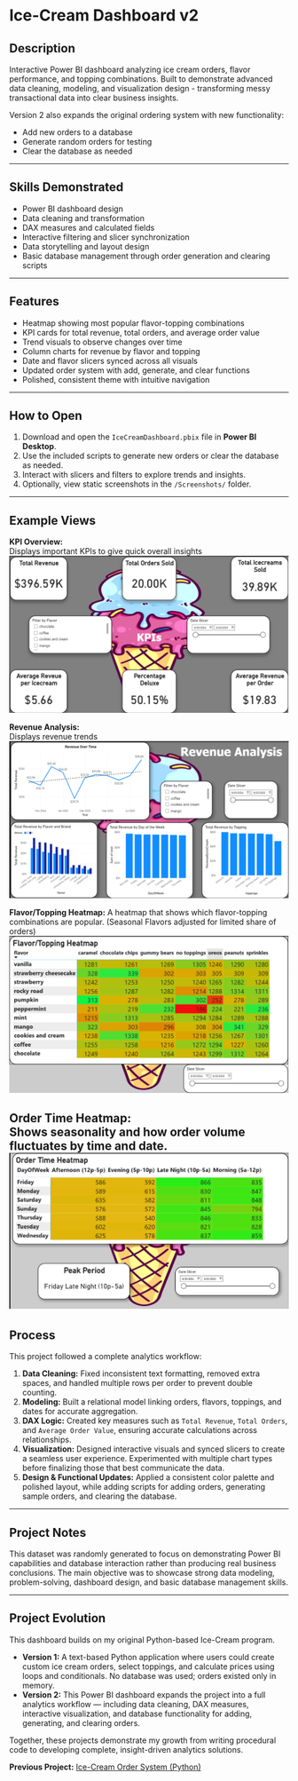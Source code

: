 # Ice-Cream Dashboard v2

## Description
Interactive Power BI dashboard analyzing ice cream orders, flavor performance, and topping combinations. Built to demonstrate advanced data cleaning, modeling, and visualization design - transforming messy transactional data into clear business insights.  

Version 2 also expands the original ordering system with new functionality:
- Add new orders to a database  
- Generate random orders for testing  
- Clear the database as needed  

---

## Skills Demonstrated
- Power BI dashboard design  
- Data cleaning and transformation  
- DAX measures and calculated fields  
- Interactive filtering and slicer synchronization  
- Data storytelling and layout design  
- Basic database management through order generation and clearing scripts  

---

## Features
- Heatmap showing most popular flavor-topping combinations  
- KPI cards for total revenue, total orders, and average order value  
- Trend visuals to observe changes over time  
- Column charts for revenue by flavor and topping  
- Date and flavor slicers synced across all visuals  
- Updated order system with add, generate, and clear functions  
- Polished, consistent theme with intuitive navigation  

---

## How to Open
1. Download and open the `IceCreamDashboard.pbix` file in **Power BI Desktop**.  
2. Use the included scripts to generate new orders or clear the database as needed.  
3. Interact with slicers and filters to explore trends and insights.  
4. Optionally, view static screenshots in the `/Screenshots/` folder.  

---

## Example Views
**KPI Overview:**  
Displays important KPIs to give quick overall insights
![KPI Overview](Screenshots/KPI-ss-ICDB.PNG)

**Revenue Analysis:**  
Displays revenue trends
![Revenue Analysis](Screenshots/RA-ss-ICDB.PNG)

**Flavor/Topping Heatmap:**
A heatmap that shows which flavor-topping combinations are popular. (Seasonal Flavors adjusted for limited share of orders)
![Flavor/Topping Heatmap](Screenshots/FTHM-ss-ICDB.PNG)

**Order Time Heatmap:**  
Shows seasonality and how order volume fluctuates by time and date.  
![Order Time Heatmap](Screenshots/OTHM-ss-ICDB.PNG)
---

## Process
This project followed a complete analytics workflow:
1. **Data Cleaning:** Fixed inconsistent text formatting, removed extra spaces, and handled multiple rows per order to prevent double counting.  
2. **Modeling:** Built a relational model linking orders, flavors, toppings, and dates for accurate aggregation.  
3. **DAX Logic:** Created key measures such as `Total Revenue`, `Total Orders`, and `Average Order Value`, ensuring accurate calculations across relationships.  
4. **Visualization:** Designed interactive visuals and synced slicers to create a seamless user experience. Experimented with multiple chart types before finalizing those that best communicate the data.  
5. **Design & Functional Updates:** Applied a consistent color palette and polished layout, while adding scripts for adding orders, generating sample orders, and clearing the database.  

---

## Project Notes
This dataset was randomly generated to focus on demonstrating Power BI capabilities and database interaction rather than producing real business conclusions. The main objective was to showcase strong data modeling, problem-solving, dashboard design, and basic database management skills.

---

## Project Evolution
This dashboard builds on my original Python-based Ice-Cream program.

- **Version 1:** A text-based Python application where users could create custom ice cream orders, select toppings, and calculate prices using loops and conditionals. No database was used; orders existed only in memory.  
- **Version 2:** This Power BI dashboard expands the project into a full analytics workflow — including data cleaning, DAX measures, interactive visualization, and database functionality for adding, generating, and clearing orders.

Together, these projects demonstrate my growth from writing procedural code to developing complete, insight-driven analytics solutions.

**Previous Project:** [Ice-Cream Order System (Python)](https://github.com/JakeBredice/portfolio-jakebredice/tree/main/Python/Icecream-Ordering-System)
